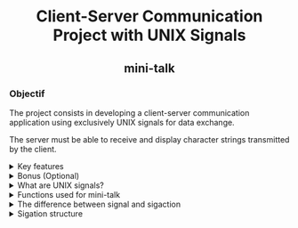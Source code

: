 <h1 align="center">Client-Server Communication Project with UNIX Signals</h1>
<h2 align="center">mini-talk</h2>

<h3>Objectif</h3>
The project consists in developing a client-server communication application using exclusively UNIX signals for data exchange.  

The server must be able to receive and display character strings transmitted by the client.
<details>
  <summary>Key features</summary>

1. **Server and client**: Two distinct executables, named server and client.

2. **PID display**: The server displays its PID after launch.

3. **Data transmission**:
   
   -  The client sends a character string to the server using its PID. 
   - The server displays the string once it has been received in full.

4. **Multiple client management**: The server can receive data from several clients consecutively without restarting.

5. **Display speed**: The server must display strings quickly (e.g.: less than one second for 100 characters)

6. **Use of UNIX signals**: Communication is based on SIGUSR1 and SIGUSR2 signals.
</details>
<details>
  <summary>Bonus (Optional)</summary>

  **Acknowledgement of receipt**: The server sends a signal to the client to confirm receipt of the message.  
  **Unicode support**: Ability to handle Unicode characters.
</details>

<details>
  <summary>What are UNIX signals?</summary>  
  UNIX signals are a fundamental aspect of UNIX-like operating systems, including Linux, and serve as a method of communication between processes.

  <h3>Definition</h3>

**UNIX signals**:  
These are notifications sent to a process to let it know that a specific event has occurred.  
They are used to interrupt a process, to ask it to terminate, or to notify it of other system events.  
These are symbolic constants represented internally by numerical values, usually integers.  
Each signal in a UNIX system has an associated number that represents it.  
These numbers are used by the operating system to identify different types of signal.

**For exemple**:
 - SIGKILL is often represented by the number 9.
 - SIGTERM is often number 15.
 - SIGINT is usually number 2.

These numbers are defined in system headers, such as <signal.h> in C.  
However, in programming and everyday use, signals are generally referred to by their symbolic names (such as SIGKILL, SIGTERM, etc.) rather than by their numbers.  
This makes the code more readable and less platform-dependent, as the exact numbers can vary between different implementations of UNIX systems.

When sending or handling signals in a program, these symbolic names are used, and the operating system translates these names into their corresponding numbers for internal processing.

<h3>Basic Functionaly</h3>  

**Sending Signals**:  
Signals can be sent by the operating system, by another process, or by the process itself.  

**Receiving signals**:  
When a process receives a signal, it can either take a predefined action, or define its own handler to respond to the signal.  

<h3>Signal types</h3>

**Standard signals**:  
For example, SIGKILL to force a process to terminate, SIGTERM to request the end of a process, SIGINT generated by the Ctrl+C shortcut, and SIGSTOP to temporarily stop a process.  

**Specific signals**:  
SIGUSR1 and SIGUSR2 are user signals that can be used for customized communications between processes.

<h3>Signal handling</h3>

**Signal handlers**:
Processes can define their own signal handlers to execute specific code in response to a signal.  

**Default actions**:  
Without custom handlers, signals have default actions, such as terminate, ignore or suspend.  A bit like the windows task manager.

<h3>Asynchronous behavior</h3>

**Asynchronous nature**:  
Signals are asynchronous, meaning they can interrupt a process at any time to execute the signal handler's code.

<h3>Limitations and considerations</h3>

**Reliability**:  
Some signals may be lost if the system is overloaded, and there is generally no signal queue.  

**Safety and robustness**:  
Programming with signals requires special care to avoid race conditions and other problems associated with asynchronism.
</details>
<details>
  <summary>Functions used for mini-talk</summary>  
  
`Signal`:  
Used to define a signal handler for a specific signal.  
Usage: `signal(int signum, sighandler_t handler)`.  
Purpose: Allows the program to specify how a process should react to a particular signal  
(for example, ignore the signal, intercept it, or execute a specific function).  

`sigemptyset`:  
Function: Initializes and clears a set of signals.  
Usage: `sigemptyset(sigset_t *set)`.  
Purpose: Prepares a signal set for adding specific signals, generally used in sigaction configuration.  

`sigaddset`:  
Function: Adds a specific signal to a set of signals.  
Usage: `sigaddset(sigset_t *set, int signum)`.  
Purpose: Used to construct a set of signals to be blocked, ignored or captured.  

`sigaction`:  
Function: Examines or modifies the action associated with a specific signal.  
Usage: `sigaction(int signum, const struct sigaction *act, struct sigaction *oldact)`.  
Purpose: Provides more precise control over signal behavior than with signal, allowing other signals to be blocked while the handler is running. 

`kill`:  
Function: Sends a signal to a process or group of processes.  
Usage: `kill(pid_t pid, int sig)`.  
Purpose: Used to send any signal to any process, usually to terminate or interrupt a process.  

`getpid`:  
Function: Returns the identifier of the calling process.  
Usage: `pid_t getpid(void)`.  
Purpose: Often used in programs where processes need to know their own PID.  

`pause`:  
Function: Suspends a process until a signal is received.  
Usage: `int pause(void)`.  
Purpose: Used in programs that wait for a signal before continuing.  

`sleep`:  
Function: suspends execution of calling program for a specified time in seconds.  
Usage: `unsigned int sleep(unsigned int seconds)`.  
Purpose: Used to pause program execution. 

`usleep`:  
Function: Suspends execution of the calling program for a specified time in microseconds.  
Usage: `int usleep(useconds_t usec)`.  
Purpose: Provides a high-precision pause method for shorter delays than those allowed by sleep.  
</details>
<details>
  <summary>The difference between signal and sigaction</summary>

The difference between signal and sigaction functions in UNIX environments is essential to understand for effective signal management.  
Here's a summary of the key differences:  

<h4>signal:</h4>

Simplicity:  
signal is simpler to use than sigaction. It is often used for basic signal handlers.  

Portability:  
Although widely suported, the signal function may behave slightly differently on different UNIX systems.  

How it works:  
When a signal is received, the specified handler is called. However, the signal's default behavior is usually restored after the handler has been invoked.  

Limitations:  
Does not allow other signals to be blocked during handler execution, which can lead to race situations.

<h4>sigaction:</h4>  

Advanced control:  
sigaction offers more precise control over signal behavior. It is recommended for more complex needs.  

Consistent behavior:  
Sigaction's behavior is well defined and consistent across different UNIX systems.  

Advanced options:  
Allows you to specify signals to be blocked during signal handler execution.  
Select whether signals should be automatically reset to their default behavior.  

Reliability: More reliable for applications requiring robust signal management, especially to avoid conditions. 

<h4>Comparison and Choice:</h4>  
Choice of approach:  
for simple needs, signal may suffice, but for applications requiring more sophisticated signal management, sigaction is preferable.  

<h4>Compatibility and safety:</h4>

sigaction is generally considered a safer and more robust approach, thanks to its predictability and ability to handle complex signal interactions.  
In summary, while signal is useful for simple, portable scenarios, sigaction is the recommended choice for more robust, accurate and reliable signal management in UNIX applications.  

***For my part, I decided to use sigaction to guarantee lossless and rapid processing of all signals.***
</details>
<details>
  <summary>Sigation structure  </summary> 
The sigaction structure in UNIX operating systems is a key element in advanced signal management.  
It is used in conjunction with the sigaction function to control signal behavior.  

<h4>Composition of the sigaction structure</h4>

The sigaction structure is defined to manage signal actions.  
`struct sigaction exemple;`  
Its main fields are :  

`sa_handler`:  
 A pointer to a signal handler function, which is called when a specific signal is received.

`sa_sigaction`:  
 A pointer to an advanced signal handler function, which receives additional information about the signal.  

`sa_mask`:  
A set of signals (sigset_t) that will be blocked during execution of the signal handler.  
This prevents unwanted race conditions and interruptions.  

`sa_flags`:  
Flags that modify the behavior of the signal handler.  
For example, SA_RESTART causes certain functions interrupted by this signal to be restarted, and SA_SIGINFO allows sa_sigaction to be used instead of sa_handler to obtain additional information about the signal.  
https://man7.org/linux/man-pages/man2/sigaction.2.html  

<h4>Avdantages of using sigaction</h4>    
Flexibility and control:  
Enables more flexible and controlled signal management, including the ability to block other signals during signal manipulation.  
Reliability and Security:  
Provides a safer, more reliable method of signal handling, especially in multi-threaded environments or for applications requiring precise signal management.  

<h4>Example of use</h4>

```c
int	main(void)
{
	pid_t				pid;
	struct sigaction	action;
	sigset_t			signals;

	pid = getpid();
	sigemptyset(&signals);
	sigaddset(&signals, SIGUSR1);
	sigaddset(&signals, SIGUSR2);
	action.sa_flags = SA_SIGINFO;
	action.sa_mask = signals;
	action.sa_handler = NULL;
	action.sa_sigaction = handler_signal;
	sigaction(SIGUSR1, &action, NULL);
	sigaction(SIGUSR2, &action, NULL);
	ft_printf("PID server -> %d\n", pid);
	while (1)
		pause();
	return (0);
}
```
</details>
